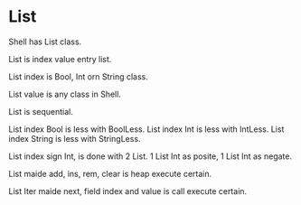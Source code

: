 # List

Shell has List class.

List is index value entry list.

List index is Bool, Int orn String class.

List value is any class in Shell.

List is sequential.

List index Bool is less with BoolLess.
List index Int is less with IntLess.
List index String is less with StringLess.

List index sign Int, is done with 2 List.
1 List Int as posite, 1 List Int as negate.

List maide add, ins, rem, clear is heap execute certain.

List Iter maide next, field index and value is call execute certain.